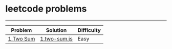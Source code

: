 # leetcode problems

---

| Problem | Solution | Difficulty |
|----------|----------|----------|
| <a href="https://leetcode.com/problems/two-sum/description/">1.Two Sum</a> | <a href="https://github.com/anduarte3/leetcode/blob/main/1.two-sum.js">1.two-sum.js</a> | Easy |